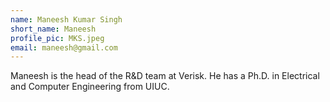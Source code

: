 ```yaml
---
name: Maneesh Kumar Singh
short_name: Maneesh
profile_pic: MKS.jpeg
email: maneesh@gmail.com
---
```


Maneesh is the head of the R&D team at Verisk. He has a Ph.D. in Electrical and Computer Engineering from UIUC.
